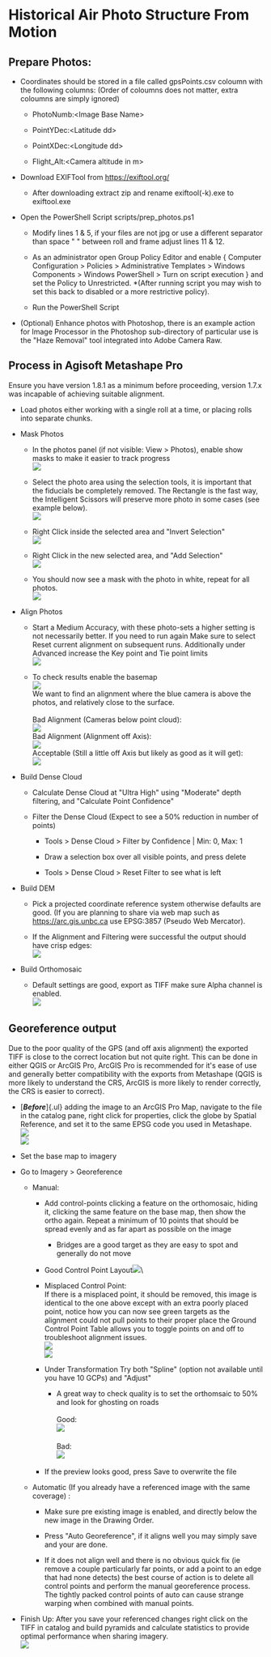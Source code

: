 # Historical Air Photo Structure From Motion

## Prepare Photos:

-   Coordinates should be stored in a file called gpsPoints.csv coloumn with the following columns: (Order of coloumns does not matter, extra coloumns are simply ignored)

    -   PhotoNumb:\<Image Base Name\>

    -   PointYDec:\<Latitude dd\>

    -   PointXDec:\<Longitude dd\>

    -   Flight_Alt:\<Camera altitude in m\>

-   Download EXIFTool from <https://exiftool.org/>

    -   After downloading extract zip and rename exiftool(-k).exe to exiftool.exe

-   Open the PowerShell Script scripts/prep_photos.ps1

    -   Modify lines 1 & 5, if your files are not jpg or use a different separator than space " " between roll and frame adjust lines 11 & 12.

    -   As an administrator open Group Policy Editor and enable { Computer Configuration \> Policies \> Administrative Templates \> Windows Components \> Windows PowerShell \> Turn on script execution } and set the Policy to Unrestricted. \*(After running script you may wish to set this back to disabled or a more restrictive policy).

    -   Run the PowerShell Script

-   (Optional) Enhance photos with Photoshop, there is an example action for Image Processor in the Photoshop sub-directory of particular use is the "Haze Removal" tool integrated into Adobe Camera Raw.

## Process in Agisoft Metashape Pro

Ensure you have version 1.8.1 as a minimum before proceeding, version 1.7.x was incapable of achieving suitable alignment.

-   Load photos either working with a single roll at a time, or placing rolls into separate chunks.

-   Mask Photos

    -   In the photos panel (if not visible: View \> Photos), enable show masks to make it easier to track progress\
        ![](https://raw.githubusercontent.com/unbc-gis/HistoricalAirPhotos/main/screenshots/paste-24E6221D.png)

    -   Select the photo area using the selection tools, it is important that the fiducials be completely removed. The Rectangle is the fast way, the Intelligent Scissors will preserve more photo in some cases (see example below).\
        ![](https://raw.githubusercontent.com/unbc-gis/HistoricalAirPhotos/main/screenshots/paste-C1591BAD.png)

    -   Right Click inside the selected area and "Invert Selection"\
        ![](https://raw.githubusercontent.com/unbc-gis/HistoricalAirPhotos/main/screenshots/paste-4FEC6686.png)

    -   Right Click in the new selected area, and "Add Selection"\
        ![](https://raw.githubusercontent.com/unbc-gis/HistoricalAirPhotos/main/screenshots/paste-CE5EBC40.png)

    -   You should now see a mask with the photo in white, repeat for all photos.\
        ![](https://raw.githubusercontent.com/unbc-gis/HistoricalAirPhotos/main/screenshots/paste-09EA5BF0.png)

-   Align Photos

    -   Start a Medium Accuracy, with these photo-sets a higher setting is not necessarily better. If you need to run again Make sure to select Reset current alignment on subsequent runs. Additionally under Advanced increase the Key point and Tie point limits\
        ![](https://raw.githubusercontent.com/unbc-gis/HistoricalAirPhotos/main/screenshots/paste-D7C3196B.png)

    -   To check results enable the basemap\
        ![](https://raw.githubusercontent.com/unbc-gis/HistoricalAirPhotos/main/screenshots/paste-B9F59A75.png)\
        We want to find an alignment where the blue camera is above the photos, and relatively close to the surface.\
        \
        Bad Alignment (Cameras below point cloud):\
        ![](https://raw.githubusercontent.com/unbc-gis/HistoricalAirPhotos/main/screenshots/paste-A46E2D71.png)\
        Bad Alignment (Alignment off Axis):\
        ![](https://raw.githubusercontent.com/unbc-gis/HistoricalAirPhotos/main/screenshots/paste-68043A63.png)\
        Acceptable (Still a little off Axis but likely as good as it will get):\
        ![](https://raw.githubusercontent.com/unbc-gis/HistoricalAirPhotos/main/screenshots/paste-CDBCE175.png)

-   Build Dense Cloud

    -   Calculate Dense Cloud at "Ultra High" using "Moderate" depth filtering, and "Calculate Point Confidence"

    -   Filter the Dense Cloud (Expect to see a 50% reduction in number of points)

        -   Tools \> Dense Cloud \> Filter by Confidence \| Min: 0, Max: 1

        -   Draw a selection box over all visible points, and press delete

        -   Tools \> Dense Cloud \> Reset Filter to see what is left

-   Build DEM

    -   Pick a projected coordinate reference system otherwise defaults are good. (If you are planning to share via web map such as <https://arc.gis.unbc.ca> use EPSG:3857 (Pseudo Web Mercator).

    -   If the Alignment and Filtering were successful the output should have crisp edges:\
        ![](https://raw.githubusercontent.com/unbc-gis/HistoricalAirPhotos/main/screenshots/paste-DD81BAC6.png)

-   Build Orthomosaic

    -   Default settings are good, export as TIFF make sure Alpha channel is enabled.\
        ![](https://raw.githubusercontent.com/unbc-gis/HistoricalAirPhotos/main/screenshots/paste-8FA1A547.png)

## Georeference output

Due to the poor quality of the GPS (and off axis alignment) the exported TIFF is close to the correct location but not quite right. This can be done in either QGIS or ArcGIS Pro, ArcGIS Pro is recommended for it's ease of use and generally better compatibility with the exports from Metashape (QGIS is more likely to understand the CRS, ArcGIS is more likely to render correctly, the CRS is easier to correct).

-   [***Before***]{.ul} adding the image to an ArcGIS Pro Map, navigate to the file in the catalog pane, right click for properties, click the globe by Spatial Reference, and set it to the same EPSG code you used in Metashape.\
    ![](https://raw.githubusercontent.com/unbc-gis/HistoricalAirPhotos/main/screenshots/paste-183AD94C.png)\
    ![](https://raw.githubusercontent.com/unbc-gis/HistoricalAirPhotos/main/screenshots/paste-A32BE5E0.png)

-   Set the base map to imagery

-   Go to Imagery \> Georeference

    -   Manual:

        -   Add control-points clicking a feature on the orthomosaic, hiding it, clicking the same feature on the base map, then show the ortho again. Repeat a minimum of 10 points that should be spread evenly and as far apart as possible on the image

            -   Bridges are a good target as they are easy to spot and generally do not move

        -   Good Control Point Layout![](https://raw.githubusercontent.com/unbc-gis/HistoricalAirPhotos/main/screenshots/paste-9E6D8E0E.png)\

        -   Misplaced Control Point:\
            If there is a misplaced point, it should be removed, this image is identical to the one above except with an extra poorly placed point, notice how you can now see green targets as the alignment could not pull points to their proper place the Ground Control Point Table allows you to toggle points on and off to troubleshoot alignment issues.\
            ![](https://raw.githubusercontent.com/unbc-gis/HistoricalAirPhotos/main/screenshots/paste-FF6ABA82.png)\
            ![](https://raw.githubusercontent.com/unbc-gis/HistoricalAirPhotos/main/screenshots/paste-E3EABFBD.png)

        -   Under Transformation Try both "Spline" (option not available until you have 10 GCPs) and "Adjust"

            -   A great way to check quality is to set the orthomsaic to 50% and look for ghosting on roads\
                \
                Good:\
                ![](https://raw.githubusercontent.com/unbc-gis/HistoricalAirPhotos/main/screenshots/paste-EE018491.png)\
                \
                Bad:\
                ![](https://raw.githubusercontent.com/unbc-gis/HistoricalAirPhotos/main/screenshots/paste-B15DBF2E.png)

        -   If the preview looks good, press Save to overwrite the file

    -   Automatic (If you already have a referenced image with the same coverage) :

        -   Make sure pre existing image is enabled, and directly below the new image in the Drawing Order.

        -   Press "Auto Georeference", if it aligns well you may simply save and your are done.

        -   If it does not align well and there is no obvious quick fix (ie remove a couple particularly far points, or add a point to an edge that had none detects) the best course of action is to delete all control points and perform the manual georeference process. The tightly packed control points of auto can cause strange warping when combined with manual points.

-   Finish Up: After you save your referenced changes right click on the TIFF in catalog and build pyramids and calculate statistics to provide optimal performance when sharing imagery.\
    ![](https://raw.githubusercontent.com/unbc-gis/HistoricalAirPhotos/main/screenshots/paste-859FB561.png)
